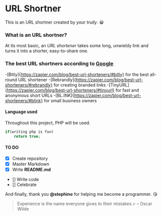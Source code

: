 # URL Shortner
This is an URL shortner created by *your trully*. :grinning:

### What is an URL shortner?
At its most basic, an *URL shortener* takes some long, unwieldy link and turns it into a shorter, easy-to-share one.

### The best URL shortners according to [Google](http://google.com)
-[Bitly]{https://zapier.com/blog/best-url-shorteners/#bitly} for the best all-round URL shortener
-[Rebrandly]{https://zapier.com/blog/best-url-shorteners/#rebrandly} for creating branded links
-[TinyURL]{https://zapier.com/blog/best-url-shorteners/#tinyurl} for fast and anonymous short URLs
-[BL.INK]{https://zapier.com/blog/best-url-shorteners/#blink} for small business owners

#### Language used
Throughout this project, PHP will be used.
```php
if(writing php is fun)
    return true;
```

#### TO DO
- [x] Create repository
- [x] Master Markdown
- [x] Write **README.md**
- [] Write code
- [] Celebrate

And finally, thank you **@stephino** for helping me become a programmer. :kissing_heart:

>Experience is the name everyone gives to their mistakes.> – Oscar Wilde
